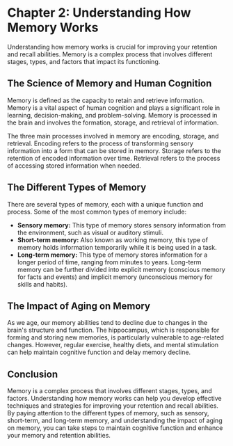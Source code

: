 Chapter 2: Understanding How Memory Works
=========================================

Understanding how memory works is crucial for improving your retention and recall abilities. Memory is a complex process that involves different stages, types, and factors that impact its functioning.

The Science of Memory and Human Cognition
-----------------------------------------

Memory is defined as the capacity to retain and retrieve information. Memory is a vital aspect of human cognition and plays a significant role in learning, decision-making, and problem-solving. Memory is processed in the brain and involves the formation, storage, and retrieval of information.

The three main processes involved in memory are encoding, storage, and retrieval. Encoding refers to the process of transforming sensory information into a form that can be stored in memory. Storage refers to the retention of encoded information over time. Retrieval refers to the process of accessing stored information when needed.

The Different Types of Memory
-----------------------------

There are several types of memory, each with a unique function and process. Some of the most common types of memory include:

* **Sensory memory:** This type of memory stores sensory information from the environment, such as visual or auditory stimuli.
* **Short-term memory:** Also known as working memory, this type of memory holds information temporarily while it is being used in a task.
* **Long-term memory:** This type of memory stores information for a longer period of time, ranging from minutes to years. Long-term memory can be further divided into explicit memory (conscious memory for facts and events) and implicit memory (unconscious memory for skills and habits).

The Impact of Aging on Memory
-----------------------------

As we age, our memory abilities tend to decline due to changes in the brain's structure and function. The hippocampus, which is responsible for forming and storing new memories, is particularly vulnerable to age-related changes. However, regular exercise, healthy diets, and mental stimulation can help maintain cognitive function and delay memory decline.

Conclusion
----------

Memory is a complex process that involves different stages, types, and factors. Understanding how memory works can help you develop effective techniques and strategies for improving your retention and recall abilities. By paying attention to the different types of memory, such as sensory, short-term, and long-term memory, and understanding the impact of aging on memory, you can take steps to maintain cognitive function and enhance your memory and retention abilities.
